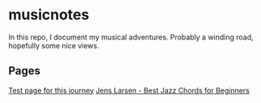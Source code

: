 # musicnotes

In this repo, I document my musical adventures.
Probably a winding road, hopefully some nice views.

## Pages
[Test page for this journey](notebooks/usage.ipynb)
[Jens Larsen - Best Jazz Chords for Beginners]((notebooks/1IHyYTd73HY.ipynb))